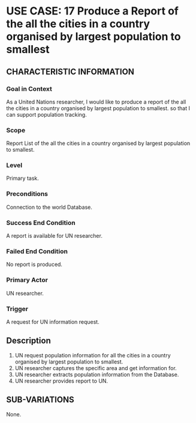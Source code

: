
# USE CASE: 17 Produce a Report of the all the cities in a country organised by largest population to smallest

## CHARACTERISTIC INFORMATION

### Goal in Context

As a United Nations researcher, I would like to produce a report of the all the cities in a country organised by largest population to smallest. so that I can support population tracking.

### Scope

Report List of the all the cities in a country organised by largest population to smallest.

### Level

Primary task.

### Preconditions

Connection to the world Database.

### Success End Condition

A report is available for UN researcher.

### Failed End Condition

No report is produced.

### Primary Actor

UN researcher.

### Trigger

A request for UN information request.

## Description

1. UN request population information for all the cities in a country organised by largest population to smallest.
2. UN researcher captures the specific area and get information for.
3. UN researcher extracts population information from the Database.
4. UN researcher provides report to UN.

## SUB-VARIATIONS

None.

